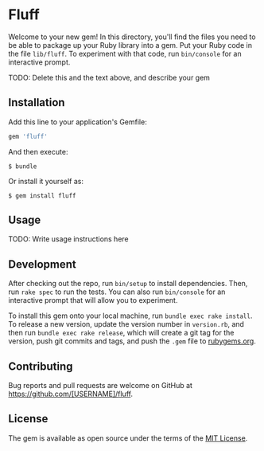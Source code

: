 # Fluff

Welcome to your new gem! In this directory, you'll find the files you need to be able to package up your Ruby library into a gem. Put your Ruby code in the file `lib/fluff`. To experiment with that code, run `bin/console` for an interactive prompt.

TODO: Delete this and the text above, and describe your gem

## Installation

Add this line to your application's Gemfile:

```ruby
gem 'fluff'
```

And then execute:

    $ bundle

Or install it yourself as:

    $ gem install fluff

## Usage

TODO: Write usage instructions here

## Development

After checking out the repo, run `bin/setup` to install dependencies. Then, run `rake spec` to run the tests. You can also run `bin/console` for an interactive prompt that will allow you to experiment.

To install this gem onto your local machine, run `bundle exec rake install`. To release a new version, update the version number in `version.rb`, and then run `bundle exec rake release`, which will create a git tag for the version, push git commits and tags, and push the `.gem` file to [rubygems.org](https://rubygems.org).

## Contributing

Bug reports and pull requests are welcome on GitHub at https://github.com/[USERNAME]/fluff.


## License

The gem is available as open source under the terms of the [MIT License](http://opensource.org/licenses/MIT).


